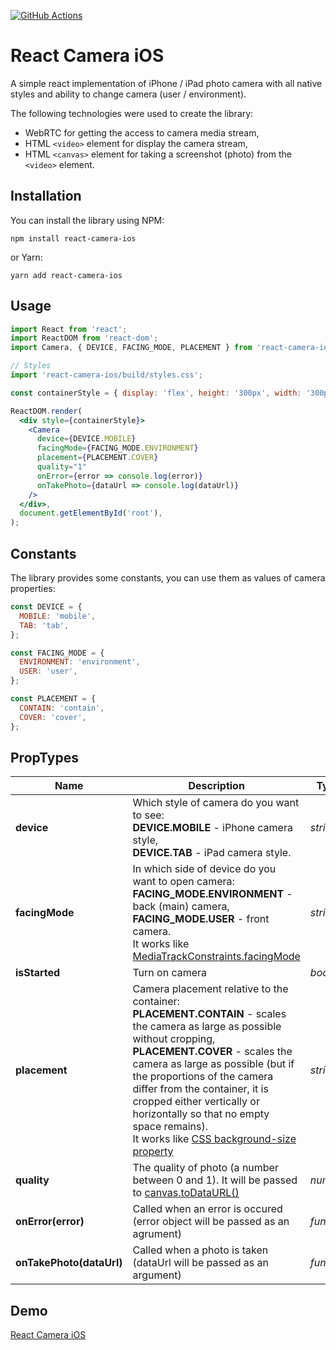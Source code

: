 [![GitHub Actions](https://github.com/mlipilin/react-camera-ios/workflows/Run%20tests/badge.svg)](https://github.com/mlipilin/transfermarkt-parser/actions)

# React Camera iOS

A simple react implementation of iPhone / iPad photo camera with all native styles and ability to change camera (user / environment).

The following technologies were used to create the library:

- WebRTC for getting the access to camera media stream,
- HTML `<video>` element for display the camera stream,
- HTML `<canvas>` element for taking a screenshot (photo) from the `<video>` element.

## Installation

You can install the library using NPM:

```
npm install react-camera-ios
```

or Yarn:

```
yarn add react-camera-ios
```

## Usage

```jsx
import React from 'react';
import ReactDOM from 'react-dom';
import Camera, { DEVICE, FACING_MODE, PLACEMENT } from 'react-camera-ios';

// Styles
import 'react-camera-ios/build/styles.css';

const containerStyle = { display: 'flex', height: '300px', width: '300px' };

ReactDOM.render(
  <div style={containerStyle}>
    <Camera
      device={DEVICE.MOBILE}
      facingMode={FACING_MODE.ENVIRONMENT}
      placement={PLACEMENT.COVER}
      quality="1"
      onError={error => console.log(error)}
      onTakePhoto={dataUrl => console.log(dataUrl)}
    />
  </div>,
  document.getElementById('root'),
);


```

## Constants

The library provides some constants, you can use them as values of camera properties:

```javascript
const DEVICE = {
  MOBILE: 'mobile',
  TAB: 'tab',
};

const FACING_MODE = {
  ENVIRONMENT: 'environment',
  USER: 'user',
};

const PLACEMENT = {
  CONTAIN: 'contain',
  COVER: 'cover',
};
```

## PropTypes
Name | Description | Type | Default value
--- | --- | --- | ---
**device**|Which style of camera do you want to see:<br>**DEVICE.MOBILE** - iPhone camera style,<br>**DEVICE.TAB** - iPad camera style.|*string*|`DEVICE.MOBILE`
**facingMode**| In which side of device do you want to open camera:<br>**FACING_MODE.ENVIRONMENT** - back (main) camera,<br>**FACING_MODE.USER** - front camera.<br>It works like [MediaTrackConstraints.facingMode](https://developer.mozilla.org/en-US/docs/Web/API/MediaTrackConstraints/facingMode)|*string*|`FACING_MODE.ENVIRONMENT`
**isStarted**| Turn on camera | *bool* | `true`
**placement**|Camera placement relative to the container:<br>**PLACEMENT.CONTAIN** - scales the camera as large as possible without cropping,<br>**PLACEMENT.COVER** - scales the camera as large as possible (but if the proportions of the camera differ from the container, it is cropped either vertically or horizontally so that no empty space remains).<br>It works like [CSS background-size property](https://developer.mozilla.org/en-US/docs/Web/CSS/background-size)|*string*|`PLACEMENT.COVER`
**quality**|The quality of photo (a number between 0 and 1). It will be passed to [canvas.toDataURL()](https://developer.mozilla.org/en-US/docs/Web/API/HTMLCanvasElement/toDataURL)|*number*|`0.92`
**onError(error)**|Called when an error is occured (error object will be passed as an agrument)|*func*|
**onTakePhoto(dataUrl)**|Called when a photo is taken (dataUrl will be passed as an argument)|*func*|


## Demo

[React Camera iOS](https://mlipilin.github.io/react-camera-ios/)
